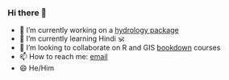 ### Hi there 👋

<!--
**brownhr/brownhr** is a ✨ _special_ ✨ repository because its `README.md` (this file) appears on your GitHub profile.

Here are some ideas to get you started: -->

- 🔭 I’m currently working on a [hydrology package](github.com/brownhr/excess)
- 🌱 I’m currently learning Hindi 🕉️
- 👯 I’m looking to collaborate on R and GIS [bookdown](github.com/yihui/bookdown) courses
- 📫 How to reach me: [email](mailto:brownhr314@gmail.com)
- 😄 He/Him
